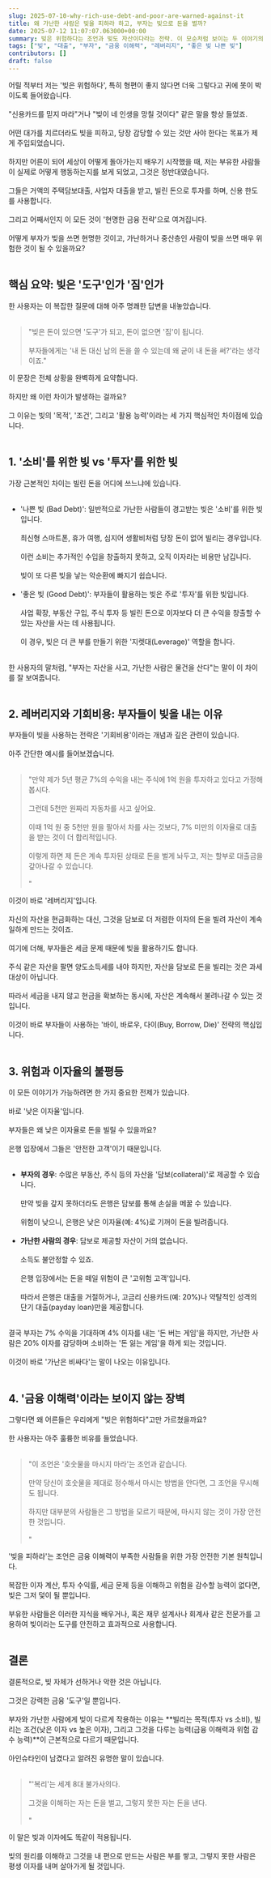 ```yaml
---
slug: 2025-07-10-why-rich-use-debt-and-poor-are-warned-against-it
title: 왜 가난한 사람은 빚을 피하라 하고, 부자는 빚으로 돈을 벌까?
date: 2025-07-12 11:07:07.063000+00:00
summary: 빚은 위험하다는 조언과 빚도 자산이다라는 전략. 이 모순처럼 보이는 두 이야기의 진실은 무엇일까요? 부자들이 빚을 도구로 사용하는 방법과 그 원리를 통해, 돈의 흐름을 이해해 봅니다.
tags: ["빚", "대출", "부자", "금융 이해력", "레버리지", "좋은 빚 나쁜 빚"]
contributors: []
draft: false
---
```


어릴 적부터 저는 '빚은 위험하다', 특히 형편이 좋지 않다면 더욱 그렇다고 귀에 못이 박이도록 들어왔습니다.<br /><br />
"신용카드를 믿지 마라"거나 "빚이 네 인생을 망칠 것이다" 같은 말을 항상 들었죠.<br /><br />
어떤 대가를 치르더라도 빚을 피하고, 당장 감당할 수 있는 것만 사야 한다는 목표가 제게 주입되었습니다.<br /><br />
하지만 어른이 되어 세상이 어떻게 돌아가는지 배우기 시작했을 때, 저는 부유한 사람들이 실제로 어떻게 행동하는지를 보게 되었고, 그것은 정반대였습니다.<br /><br />
그들은 거액의 주택담보대출, 사업자 대출을 받고, 빌린 돈으로 투자를 하며, 신용 한도를 사용합니다.<br /><br />
그리고 어째서인지 이 모든 것이 '현명한 금융 전략'으로 여겨집니다.<br /><br />
어떻게 부자가 빚을 쓰면 현명한 것이고, 가난하거나 중산층인 사람이 빚을 쓰면 매우 위험한 것이 될 수 있을까요?<br /><br />

## 핵심 요약: 빚은 '도구'인가 '짐'인가<br />

한 사용자는 이 복잡한 질문에 대해 아주 명쾌한 답변을 내놓았습니다.<br /><br />

> "빚은 돈이 있으면 '도구'가 되고, 돈이 없으면 '짐'이 됩니다.<br /><br /> 부자들에게는 '내 돈 대신 남의 돈을 쓸 수 있는데 왜 굳이 내 돈을 써?'라는 생각이죠."

이 문장은 전체 상황을 완벽하게 요약합니다.<br /><br />
하지만 왜 이런 차이가 발생하는 걸까요?<br /><br />
그 이유는 빚의 '목적', '조건', 그리고 '활용 능력'이라는 세 가지 핵심적인 차이점에 있습니다.<br /><br />

## 1. '소비'를 위한 빚 vs '투자'를 위한 빚<br />

가장 근본적인 차이는 빌린 돈을 어디에 쓰느냐에 있습니다.<br /><br />
-   '나쁜 빚 (Bad Debt)': 일반적으로 가난한 사람들이 경고받는 빚은 '소비'를 위한 빚입니다.<br /><br />
    최신형 스마트폰, 휴가 여행, 심지어 생활비처럼 당장 돈이 없어 빌리는 경우입니다.<br /><br />
    이런 소비는 추가적인 수입을 창출하지 못하고, 오직 이자라는 비용만 남깁니다.<br /><br />
    빚이 또 다른 빚을 낳는 악순환에 빠지기 쉽습니다.<br /><br />
-   '좋은 빚 (Good Debt)': 부자들이 활용하는 빚은 주로 '투자'를 위한 빚입니다.<br /><br />
    사업 확장, 부동산 구입, 주식 투자 등 빌린 돈으로 이자보다 더 큰 수익을 창출할 수 있는 자산을 사는 데 사용됩니다.<br /><br />
    이 경우, 빚은 더 큰 부를 만들기 위한 '지렛대(Leverage)' 역할을 합니다.<br /><br />

한 사용자의 말처럼, "부자는 자산을 사고, 가난한 사람은 물건을 산다"는 말이 이 차이를 잘 보여줍니다.<br /><br />

## 2. 레버리지와 기회비용: 부자들이 빚을 내는 이유<br />

부자들이 빚을 사용하는 전략은 '기회비용'이라는 개념과 깊은 관련이 있습니다.<br /><br />
아주 간단한 예시를 들어보겠습니다.<br /><br />

> "만약 제가 5년 평균 7%의 수익을 내는 주식에 1억 원을 투자하고 있다고 가정해 봅시다.<br /><br /> 그런데 5천만 원짜리 자동차를 사고 싶어요.<br /><br /> 이때 1억 원 중 5천만 원을 팔아서 차를 사는 것보다, 7% 미만의 이자율로 대출을 받는 것이 더 합리적입니다.<br /><br /> 이렇게 하면 제 돈은 계속 투자된 상태로 돈을 벌게 놔두고, 저는 할부로 대출금을 갚아나갈 수 있습니다.<br /><br />"

이것이 바로 '레버리지'입니다.<br /><br />
자신의 자산을 현금화하는 대신, 그것을 담보로 더 저렴한 이자의 돈을 빌려 자산이 계속 일하게 만드는 것이죠.<br /><br />
여기에 더해, 부자들은 세금 문제 때문에 빚을 활용하기도 합니다.<br /><br />
주식 같은 자산을 팔면 양도소득세를 내야 하지만, 자산을 담보로 돈을 빌리는 것은 과세 대상이 아닙니다.<br /><br />
따라서 세금을 내지 않고 현금을 확보하는 동시에, 자산은 계속해서 불려나갈 수 있는 것입니다.<br /><br />
이것이 바로 부자들이 사용하는 '바이, 바로우, 다이(Buy, Borrow, Die)' 전략의 핵심입니다.<br /><br />

## 3. 위험과 이자율의 불평등<br />

이 모든 이야기가 가능하려면 한 가지 중요한 전제가 있습니다.<br /><br />
바로 '낮은 이자율'입니다.<br /><br />
부자들은 왜 낮은 이자율로 돈을 빌릴 수 있을까요?<br /><br />
은행 입장에서 그들은 '안전한 고객'이기 때문입니다.<br /><br />
-   **부자의 경우**: 수많은 부동산, 주식 등의 자산을 '담보(collateral)'로 제공할 수 있습니다.<br /><br />
    만약 빚을 갚지 못하더라도 은행은 담보를 통해 손실을 메꿀 수 있습니다.<br /><br />
    위험이 낮으니, 은행은 낮은 이자율(예: 4%)로 기꺼이 돈을 빌려줍니다.<br /><br />
-   **가난한 사람의 경우**: 담보로 제공할 자산이 거의 없습니다.<br /><br />
    소득도 불안정할 수 있죠.<br /><br />
    은행 입장에서는 돈을 떼일 위험이 큰 '고위험 고객'입니다.<br /><br />
    따라서 은행은 대출을 거절하거나, 고금리 신용카드(예: 20%)나 약탈적인 성격의 단기 대출(payday loan)만을 제공합니다.<br /><br />

결국 부자는 7% 수익을 기대하며 4% 이자를 내는 '돈 버는 게임'을 하지만, 가난한 사람은 20% 이자를 감당하며 소비하는 '돈 잃는 게임'을 하게 되는 것입니다.<br /><br />
이것이 바로 '가난은 비싸다'는 말이 나오는 이유입니다.<br /><br />

## 4. '금융 이해력'이라는 보이지 않는 장벽<br />

그렇다면 왜 어른들은 우리에게 "빚은 위험하다"고만 가르쳤을까요?<br /><br />
한 사용자는 아주 훌륭한 비유를 들었습니다.<br /><br />
> "이 조언은 '호숫물을 마시지 마라'는 조언과 같습니다.<br /><br /> 만약 당신이 호숫물을 제대로 정수해서 마시는 방법을 안다면, 그 조언을 무시해도 됩니다.<br /><br /> 하지만 대부분의 사람들은 그 방법을 모르기 때문에, 마시지 않는 것이 가장 안전한 것입니다.<br /><br />"

'빚을 피하라'는 조언은 금융 이해력이 부족한 사람들을 위한 가장 안전한 기본 원칙입니다.<br /><br />
복잡한 이자 계산, 투자 수익률, 세금 문제 등을 이해하고 위험을 감수할 능력이 없다면, 빚은 그저 덫이 될 뿐입니다.<br /><br />
부유한 사람들은 이러한 지식을 배우거나, 혹은 재무 설계사나 회계사 같은 전문가를 고용하여 빚이라는 도구를 안전하고 효과적으로 사용합니다.<br /><br />

## 결론<br />

결론적으로, 빚 자체가 선하거나 악한 것은 아닙니다.<br /><br />
그것은 강력한 금융 '도구'일 뿐입니다.<br /><br />
부자와 가난한 사람에게 빚이 다르게 작용하는 이유는 **빌리는 목적(투자 vs 소비), 빌리는 조건(낮은 이자 vs 높은 이자), 그리고 그것을 다루는 능력(금융 이해력과 위험 감수 능력)**이 근본적으로 다르기 때문입니다.<br /><br />
아인슈타인이 남겼다고 알려진 유명한 말이 있습니다.<br /><br />
> "'복리'는 세계 8대 불가사의다.<br /><br /> 그것을 이해하는 자는 돈을 벌고, 그렇지 못한 자는 돈을 낸다.<br /><br />"

이 말은 빚과 이자에도 똑같이 적용됩니다.<br /><br />
빚의 원리를 이해하고 그것을 내 편으로 만드는 사람은 부를 쌓고, 그렇지 못한 사람은 평생 이자를 내며 살아가게 될 것입니다.<br /><br />
